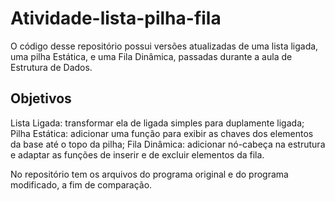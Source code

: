 # Atividade-lista-pilha-fila

O código desse repositório possui versões atualizadas de uma lista ligada, uma pilha Estática, e uma Fila Dinâmica, passadas durante a aula de Estrutura de Dados.

## Objetivos

Lista Ligada: transformar ela de ligada simples para duplamente ligada;
Pilha Estática: adicionar uma função para exibir as chaves dos elementos da base até o topo da pilha;
Fila Dinâmica: adicionar nó-cabeça na estrutura e adaptar as funções de inserir e de excluir elementos da fila.

No repositório tem os arquivos do programa original e do programa modificado, a fim de comparação.
